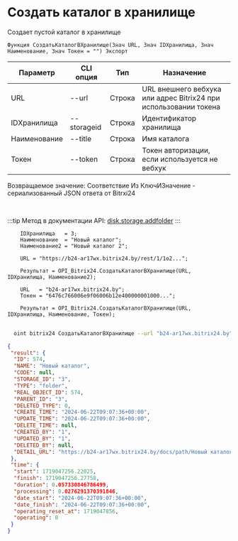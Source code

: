 ﻿---
sidebar_position: 6
---

# Создать каталог в хранилище
 Создает пустой каталог в хранилище



`Функция СоздатьКаталогВХранилище(Знач URL, Знач IDХранилища, Знач Наименование, Знач Токен = "") Экспорт`

  | Параметр | CLI опция | Тип | Назначение |
  |-|-|-|-|
  | URL | --url | Строка | URL внешнего вебхука или адрес Bitrix24 при использовании токена |
  | IDХранилища | --storageid | Строка | Идентификатор хранилища |
  | Наименование | --title | Строка | Имя каталога |
  | Токен | --token | Строка | Токен авторизации, если используется не вебхук |

  
  Возвращаемое значение:   Соответствие Из КлючИЗначение - сериализованный JSON ответа от Bitrxi24

<br/>

:::tip
Метод в документации API: [disk.storage.addfolder](https://dev.1c-bitrix.ru/rest_help/disk/storage/disk_storage_addfolder.php)
:::
<br/>


```bsl title="Пример кода"
    IDХранилища   = 3;
    Наименование  = "Новый каталог";
    Наименование2 = "Новый каталог 2";

    URL = "https://b24-ar17wx.bitrix24.by/rest/1/1o2...";

    Результат = OPI_Bitrix24.СоздатьКаталогВХранилище(URL, IDХранилища, Наименование2);

    URL   = "b24-ar17wx.bitrix24.by";
    Токен = "6476c766006e9f06006b12e400000001000...";

    Результат = OPI_Bitrix24.СоздатьКаталогВХранилище(URL, IDХранилища, Наименование, Токен);
```



```sh title="Пример команды CLI"
    
  oint bitrix24 СоздатьКаталогВХранилище --url "b24-ar17wx.bitrix24.by" --storageid %storageid% --title %title% --token "b9df7366006e9f06006b12e400000001000..."

```

```json title="Результат"
{
 "result": {
  "ID": 574,
  "NAME": "Новый каталог",
  "CODE": null,
  "STORAGE_ID": "3",
  "TYPE": "folder",
  "REAL_OBJECT_ID": 574,
  "PARENT_ID": "3",
  "DELETED_TYPE": 0,
  "CREATE_TIME": "2024-06-22T09:07:36+00:00",
  "UPDATE_TIME": "2024-06-22T09:07:36+00:00",
  "DELETE_TIME": null,
  "CREATED_BY": "1",
  "UPDATED_BY": "1",
  "DELETED_BY": null,
  "DETAIL_URL": "https://b24-ar17wx.bitrix24.by/docs/path/Новый каталог"
 },
 "time": {
  "start": 1719047256.22025,
  "finish": 1719047256.27758,
  "duration": 0.057330846786499,
  "processing": 0.0276291370391846,
  "date_start": "2024-06-22T09:07:36+00:00",
  "date_finish": "2024-06-22T09:07:36+00:00",
  "operating_reset_at": 1719047856,
  "operating": 0
 }
}
```
